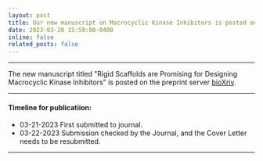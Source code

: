 ```yaml
---
layout: post
title: Our new manuscript on Macrocyclic Kinase Inhibitors is posted on BioXriv
date: 2023-03-20 15:59:00-0400
inline: false
related_posts: false
---
```

__________________________________________________________________________________
The new manuscript titled "Rigid Scaffolds are Promising for Designing Macrocyclic Kinase Inhibitors" is posted on the preprint server [bioXriv](https://www.biorxiv.org/content/10.1101/2023.03.17.533119v1).

***

#### Timeline for publicatiion:

<ul>
    <li>03-21-2023 First submitted to journal.</li>
    <li>03-22-2023 Submission checked by the Journal, and the Cover Letter needs to be resubmitted.</li>
</ul>


***
